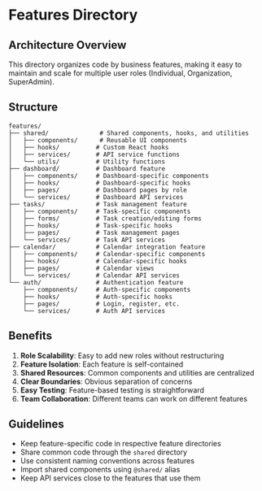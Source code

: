 # Features Directory

## Architecture Overview

This directory organizes code by business features, making it easy to maintain and scale for multiple user roles (Individual, Organization, SuperAdmin).

## Structure

```
features/
├── shared/              # Shared components, hooks, and utilities
│   ├── components/      # Reusable UI components
│   ├── hooks/          # Custom React hooks
│   ├── services/       # API service functions
│   └── utils/          # Utility functions
├── dashboard/          # Dashboard feature
│   ├── components/     # Dashboard-specific components
│   ├── hooks/          # Dashboard-specific hooks
│   ├── pages/          # Dashboard pages by role
│   └── services/       # Dashboard API services
├── tasks/              # Task management feature
│   ├── components/     # Task-specific components
│   ├── forms/          # Task creation/editing forms
│   ├── hooks/          # Task-specific hooks
│   ├── pages/          # Task management pages
│   └── services/       # Task API services
├── calendar/           # Calendar integration feature
│   ├── components/     # Calendar-specific components
│   ├── hooks/          # Calendar-specific hooks
│   ├── pages/          # Calendar views
│   └── services/       # Calendar API services
└── auth/               # Authentication feature
    ├── components/     # Auth-specific components
    ├── hooks/          # Auth-specific hooks
    ├── pages/          # Login, register, etc.
    └── services/       # Auth API services
```

## Benefits

1. **Role Scalability**: Easy to add new roles without restructuring
2. **Feature Isolation**: Each feature is self-contained
3. **Shared Resources**: Common components and utilities are centralized
4. **Clear Boundaries**: Obvious separation of concerns
5. **Easy Testing**: Feature-based testing is straightforward
6. **Team Collaboration**: Different teams can work on different features

## Guidelines

- Keep feature-specific code in respective feature directories
- Share common code through the `shared` directory
- Use consistent naming conventions across features
- Import shared components using `@shared/` alias
- Keep API services close to the features that use them